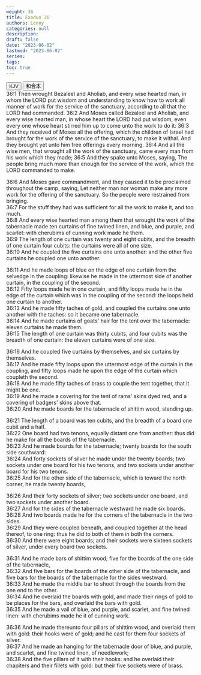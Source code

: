 ```yaml
---
weight: 36
title: Exodus 36
authors: Lenny
categories: null
description: 
draft: false
date: "2023-06-02"
lastmod: "2023-06-02"
series: 
tags: 
toc: true
---
```


<!--more-->

<!-- Tab links -->
<div class="tab">
  <button class="tablinks active" onclick="tablabel(event, 'english')">KJV</button>
  <button class="tablinks" onclick="tablabel(event, 'chinese')">和合本</button>
  
</div>

<!-- Tab content -->
<div id="english" class="tabcontent" style="display:block">
36:1 Then wrought Bezaleel and Aholiab, and every wise hearted man, in whom the LORD put wisdom and understanding to know how to work all manner of work for the service of the sanctuary, according to all that the LORD had commanded.  
36:2 And Moses called Bezaleel and Aholiab, and every wise hearted man, in whose heart the LORD had put wisdom, even every one whose heart stirred him up to come unto the work to do it:  
36:3 And they received of Moses all the offering, which the children of Israel had brought for the work of the service of the sanctuary, to make it withal. And they brought yet unto him free offerings every morning.  
36:4 And all the wise men, that wrought all the work of the sanctuary, came every man from his work which they made;  
36:5 And they spake unto Moses, saying, The people bring much more than enough for the service of the work, which the LORD commanded to make.  

36:6 And Moses gave commandment, and they caused it to be proclaimed throughout the camp, saying, Let neither man nor woman make any more work for the offering of the sanctuary. So the people were restrained from bringing.  
36:7 For the stuff they had was sufficient for all the work to make it, and too much.  
36:8 And every wise hearted man among them that wrought the work of the tabernacle made ten curtains of fine twined linen, and blue, and purple, and scarlet: with cherubims of cunning work made he them.  
36:9 The length of one curtain was twenty and eight cubits, and the breadth of one curtain four cubits: the curtains were all of one size.  
36:10 And he coupled the five curtains one unto another: and the other five curtains he coupled one unto another.  

36:11 And he made loops of blue on the edge of one curtain from the selvedge in the coupling: likewise he made in the uttermost side of another curtain, in the coupling of the second.  
36:12 Fifty loops made he in one curtain, and fifty loops made he in the edge of the curtain which was in the coupling of the second: the loops held one curtain to another.  
36:13 And he made fifty taches of gold, and coupled the curtains one unto another with the taches: so it became one tabernacle.  
36:14 And he made curtains of goats' hair for the tent over the tabernacle: eleven curtains he made them.  
36:15 The length of one curtain was thirty cubits, and four cubits was the breadth of one curtain: the eleven curtains were of one size.  

36:16 And he coupled five curtains by themselves, and six curtains by themselves.  
36:17 And he made fifty loops upon the uttermost edge of the curtain in the coupling, and fifty loops made he upon the edge of the curtain which coupleth the second.  
36:18 And he made fifty taches of brass to couple the tent together, that it might be one.  
36:19 And he made a covering for the tent of rams' skins dyed red, and a covering of badgers' skins above that.  
36:20 And he made boards for the tabernacle of shittim wood, standing up.  

36:21 The length of a board was ten cubits, and the breadth of a board one cubit and a half.  
36:22 One board had two tenons, equally distant one from another: thus did he make for all the boards of the tabernacle.  
36:23 And he made boards for the tabernacle; twenty boards for the south side southward:  
36:24 And forty sockets of silver he made under the twenty boards; two sockets under one board for his two tenons, and two sockets under another board for his two tenons.  
36:25 And for the other side of the tabernacle, which is toward the north corner, he made twenty boards,  

36:26 And their forty sockets of silver; two sockets under one board, and two sockets under another board.  
36:27 And for the sides of the tabernacle westward he made six boards.  
36:28 And two boards made he for the corners of the tabernacle in the two sides.  
36:29 And they were coupled beneath, and coupled together at the head thereof, to one ring: thus he did to both of them in both the corners.  
36:30 And there were eight boards; and their sockets were sixteen sockets of silver, under every board two sockets.  

36:31 And he made bars of shittim wood; five for the boards of the one side of the tabernacle,  
36:32 And five bars for the boards of the other side of the tabernacle, and five bars for the boards of the tabernacle for the sides westward.  
36:33 And he made the middle bar to shoot through the boards from the one end to the other.  
36:34 And he overlaid the boards with gold, and made their rings of gold to be places for the bars, and overlaid the bars with gold.  
36:35 And he made a vail of blue, and purple, and scarlet, and fine twined linen: with cherubims made he it of cunning work.  

36:36 And he made thereunto four pillars of shittim wood, and overlaid them with gold: their hooks were of gold; and he cast for them four sockets of silver.  
36:37 And he made an hanging for the tabernacle door of blue, and purple, and scarlet, and fine twined linen, of needlework;  
36:38 And the five pillars of it with their hooks: and he overlaid their chapiters and their fillets with gold: but their five sockets were of brass.  

</div>


<div id="chinese" class="tabcontent">

</div>



